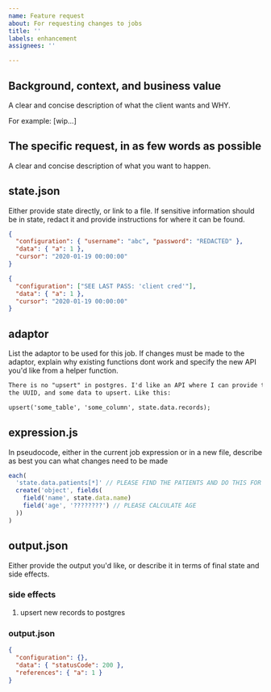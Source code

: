 ```yaml
---
name: Feature request
about: For requesting changes to jobs
title: ''
labels: enhancement
assignees: ''

---
```


## Background, context, and business value

A clear and concise description of what the client wants and WHY.

For example: [wip...]

## The specific request, in as few words as possible

A clear and concise description of what you want to happen.

## state.json

Either provide state directly, or link to a file. If sensitive information
should be in state, redact it and provide instructions for where it can be
found.

```json
{
  "configuration": { "username": "abc", "password": "REDACTED" },
  "data": { "a": 1 },
  "cursor": "2020-01-19 00:00:00"
}
```

```json
{
  "configuration": ["SEE LAST PASS: 'client cred'"],
  "data": { "a": 1 },
  "cursor": "2020-01-19 00:00:00"
}
```

## adaptor

List the adaptor to be used for this job. If changes must be made to the
adaptor, explain why existing functions dont work and specify the new API you'd
like from a helper function.

```md
There is no "upsert" in postgres. I'd like an API where I can provide the table,
the UUID, and some data to upsert. Like this:

upsert('some_table', 'some_column', state.data.records);
```

## expression.js

In pseudocode, either in the current job expression or in a new file, describe
as best you can what changes need to be made

```js
each(
  'state.data.patients[*]' // PLEASE FIND THE PATIENTS AND DO THIS FOR EACH ONE
  create('object', fields(
    field('name', state.data.name)
    field('age', '????????') // PLEASE CALCULATE AGE
  ))
)
```

## output.json

Either provide the output you'd like, or describe it in terms of final state and
side effects.

### side effects

1. upsert new records to postgres

### output.json

```json
{
  "configuration": {},
  "data": { "statusCode": 200 },
  "references": { "a": 1 }
}
```
